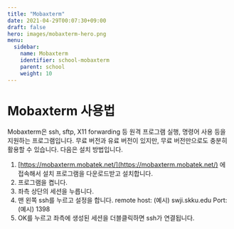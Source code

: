 ```yaml
---
title: "Mobaxterm"
date: 2021-04-29T00:07:30+09:00
draft: false
hero: images/mobaxterm-hero.png
menu:
  sidebar:
    name: Mobaxterm
    identifier: school-mobaxterm
    parent: school
    weight: 10
---
```


# Mobaxterm 사용법

Mobaxterm은 ssh, sftp, X11 forwarding 등 원격 프로그램 실행, 명령어 사용 등을 지원하는 프로그램입니다. 무료 버전과 유료 버전이 있지만, 무료 버전만으로도 충분히 활용할 수 있습니다. 다음은 설치 방법입니다.

1. [https://mobaxterm.mobatek.net/](https://mobaxterm.mobatek.net/) 에 접속해서 설치 프로그램을 다운로드받고 설치합니다.
2. 프로그램을 켭니다.
3. 좌측 상단의 세션을 누릅니다.
4. 맨 왼쪽 ssh를 누르고 설정을 합니다.
   remote host: (예시) swji.skku.edu
   Port: (예시) 1398
5. OK를 누르고 좌측에 생성된 세션을 더블클릭하면 ssh가 연결됩니다.

